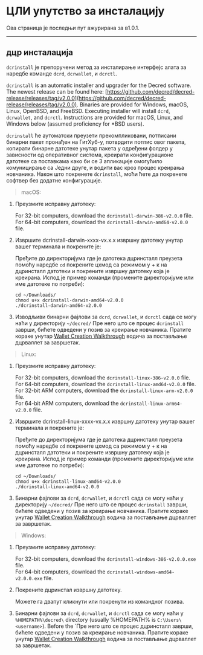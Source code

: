 # ЦЛИ упутство за инсталацију  

Ова страница је последњи пут ажурирана за в1.0.1.

---

## дцр инсталaција 

`dcrinstall` је препоручени метод за инсталирање интерфејс алата за наредбе команде `dcrd`, `dcrwallet`, и `dcrctl`.

`dcrinstall` is an automatic installer and upgrader for the Decred software. The newest release can be found here: [https://github.com/decred/decred-release/releases/tag/v2.0.0](https://github.com/decred/decred-release/releases/tag/v2.0.0). Binaries are provided for Windows, macOS, Linux, OpenBSD, and FreeBSD. Executing installer will install `dcrd`, `dcrwallet`, and `dcrctl`. Instructions are provided for macOS, Linux, and Windows below (assumed proficiency for *BSD users).

`dcrinstall` ће аутоматски преузети прекомпликовани, потписани бинарни пакет пронађен на ГитХуб-у, потврдити потпис овог пакета, копирати бинарне датотеке унутар пакета у одређени фолдер у зависности од оперативног система, креирати конфигурационе датотеке са поставкама како би се 3 апликације омогућило комуницирање са Једни друге, и водити вас кроз процес креирања новчаника. Након што покренете `dcrinstall`, моћи ћете да покренете софтвер без додатне конфигурације.

> macOS:

1. Преузмите исправну датотеку:

    For 32-bit computers, download the `dcrinstall-darwin-386-v2.0.0` file. <br />
    For 64-bit computers, download the `dcrinstall-darwin-amd64-v2.0.0` file.

2. Извршите dcrinstall-darwin-xxxx-vx.x.x извршну датотеку унутар вашег терминала и покрените је:

    Пређите до директоријума где је датотека дцринсталл преузета помоћу наредбе `cd` покрените цхмод са режимом у + к на дцринсталл датотеки и покрените извршну датотеку која је креирана. Испод је пример команди (промените директоријуме или име датотеке по потреби):
    
    `cd ~/Downloads/` <br />
    `chmod u+x dcrinstall-darwin-amd64-v2.0.0` <br />
    `./dcrinstall-darwin-amd64-v2.0.0`
    
3. Изводљиви бинарни фајлови за `dcrd`, `dcrwallet`, и `dcrctl` сада се могу наћи у директорију `~/decred/` Пре него што се процес `dcrinstall` заврши, бићете одведени у позив за креирање новчаника. Пратите кораке унутар [Wallet Creation Walkthrough](/getting-started/user-guides/dcrwallet-setup.md#wallet-creation-walkthrough) водича за постављање дцрваллет за завршетак.

> Linux:

1. Преузмите исправну датотеку:

    For 32-bit computers, download the `dcrinstall-linux-386-v2.0.0` file. <br />
    For 64-bit computers, download the `dcrinstall-linux-amd64-v2.0.0` file. <br />
    For 32-bit ARM computers, download the `dcrinstall-linux-arm-v2.0.0` file. <br />
    For 64-bit ARM computers, download the `dcrinstall-linux-arm64-v2.0.0` file.

2. Извршите dcrinstall-linux-xxxx-vx.x.x извршну датотеку унутар вашег терминала и покрените је:

    Пређите до директоријума где је датотека дцринсталл преузета помоћу наредбе `cd` покрените цхмод са режимом у + к на дцринсталл датотеки и покрените извршну датотеку која је креирана. Испод је пример команди (промените директоријуме или име датотеке по потреби):
    
    `cd ~/Downloads/` <br />
    `chmod u+x dcrinstall-linux-amd64-v2.0.0` <br />
    `./dcrinstall-linux-amd64-v2.0.0`
    
3. Бинарни фајлови за `dcrd`, `dcrwallet`, и `dcrctl` сада се могу наћи у директорију `~/decred/` Пре него што се процес `dcrinstall` заврши, бићете одведени у позив за креирање новчаника. Пратите кораке унутар [Wallet Creation Walkthrough](/getting-started/user-guides/dcrwallet-setup.md#wallet-creation-walkthrough) водича за постављање дцрваллет за завршетак.

> Windows:

1. Преузмите исправну датотеку:

    For 32-bit computers, download the `dcrinstall-windows-386-v2.0.0.exe` file. <br />
    For 64-bit computers, download the `dcrinstall-windows-amd64-v2.0.0.exe` file. <br />

2.  Покрените дцринстал извршну датотеку.

    Можете га двапут кликнути или покренути из командног позива. 
    
3. Бинарни фајлови за `dcrd`, `dcrwallet`, и `dcrctl` сада се могу наћи у `%HOMEPATH%\decred\` directory (usually %HOMEPATH% is `C:\Users\<username>`). Before the `Пре него што се процес дцринсталл заврши, бићете одведени у позив за креирање новчаника. Пратите кораке унутар [Wallet Creation Walkthrough](/getting-started/user-guides/dcrwallet-setup.md#wallet-creation-walkthrough) водича за постављање дцрваллет за завршетак.
